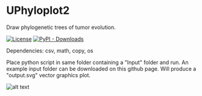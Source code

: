 # UPhyloplot2
Draw phylogenetic trees of tumor evolution.

[![License](https://img.shields.io/badge/License-Apache%202.0-blue.svg)](https://opensource.org/licenses/MIT)
[![PyPI - Downloads](https://img.shields.io/pypi/dm/mgcpy.svg)](https://pypi.org/project/mgcpy/)

Dependencies: csv, math, copy, os

Place python script in same folder containing a "Input" folder and run. An example input folder can be downloaded on this github page. Will produce a "output.svg" vector graphics plot.


![alt text](https://raw.githubusercontent.com/StefanKurtenbach/UPhyloplot2/master/Screen%20Shot%202019-06-26%20at%2010.43.48%20AM.png)
